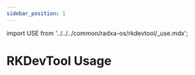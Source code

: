 ```yaml
---
sidebar_position: 1
---
```


import USE from '../../../common/radxa-os/rkdevtool/\_use.mdx';

# RKDevTool Usage

<USE />
